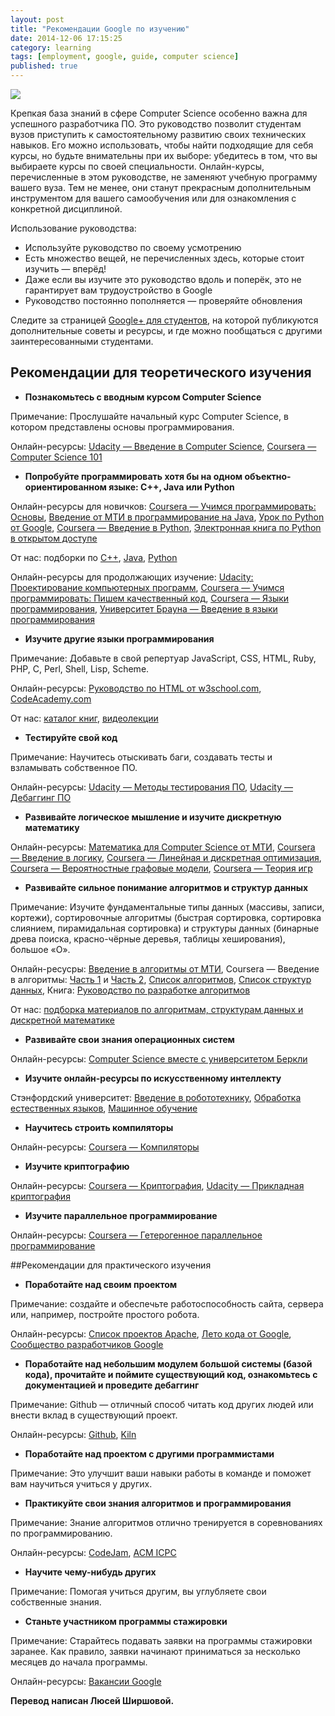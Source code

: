 ```yaml
---
layout: post
title: "Рекомендации Google по изучению"
date: 2014-12-06 17:15:25
category: learning
tags: [employment, google, guide, computer science]
published: true
---
```


<img src="http://theasder.github.io/img/google.jpg" class="img-responsive"><br />

Крепкая база знаний в сфере Computer Science особенно важна для успешного разработчика ПО. Это руководство позволит студентам вузов приступить к самостоятельному развитию своих технических навыков. Его можно использовать, чтобы найти подходящие для себя курсы, но будьте внимательны при их выборе: убедитесь в том, что вы выбираете курсы по своей специальности. Онлайн-курсы, перечисленные в этом руководстве, не заменяют учебную программу вашего вуза. Тем не менее, они станут прекрасным дополнительным инструментом для вашего самообучения или для ознакомления с конкретной дисциплиной.  

Использование руководства:

- Используйте руководство по своему усмотрению 
- Есть множество вещей, не перечисленных здесь, которые стоит изучить — вперёд! 
- Даже если вы изучите это руководство вдоль и поперёк, это не гарантирует вам трудоустройство в Google 
- Руководство постоянно пополняется — проверяйте обновления 
 
Следите за страницей [Google+ для студентов](https://plus.google.com/u/0/+GoogleStudents/posts), на которой публикуются дополнительные советы и ресурсы, и где можно пообщаться с другими заинтересованными студентами. 

## Рекомендации для теоретического изучения

- **Познакомьтесь с вводным курсом Computer Science**

Примечание: Прослушайте начальный курс Computer Science, в котором представлены основы программирования. 

Онлайн-ресурсы: [Udacity — Введение в Computer Science](https://www.udacity.com/course/cs101), [Coursera —  Computer Science 101](https://www.coursera.org/course/cs101) 

- **Попробуйте программировать хотя бы на одном объектно-ориентированном языке: C++, Java или Python**

Онлайн-ресурсы для новичков: [Coursera — Учимся программировать: Основы](https://www.coursera.org/course/programming1), [Введение от МТИ в программирование на Java](http://ocw.mit.edu/courses/electrical-engineering-and-computer-science/6-092-introduction-to-programming-in-java-january-iap-2010/index.htm), [Урок по Python от Google](https://developers.google.com/edu/python/), [Coursera — Введение в Python](https://www.coursera.org/course/interactivepython), [Электронная книга по Python в открытом доступе](http://www.openbookproject.net/thinkcs/python/english2e/)

От нас: подборки по [C++](https://vk.com/page-54530371_48770640), [Java](https://vk.com/page-54530371_48776757), [Python](https://vk.com/page-54530371_48786262)

Онлайн-ресурсы для продолжающих изучение: [Udacity: Проектирование компьютерных программ](https://www.udacity.com/course/cs212), [Coursera — Учимся программировать: Пишем качественный код](https://www.coursera.org/course/programming2), [Coursera — Языки программирования](https://www.coursera.org/course/proglang), [Университет Брауна — Введение в языки программирования](https://www.coursera.org/course/proglang)

- **Изучите другие языки программирования**

Примечание: Добавьте в свой репертуар JavaScript, CSS, HTML, Ruby, PHP, C, Perl, Shell, Lisp, Scheme.

Онлайн-ресурсы: [Руководство по HTML от w3school.com](http://www.w3schools.com/), [CodeAcademy.com](http://www.codecademy.com/learn)

От нас: [каталог книг](https://vk.com/page-54530371_44620320), [видеолекции](https://vk.com/page-54530371_46988280)

- **Тестируйте свой код**

Примечание: Научитесь отыскивать баги, создавать тесты и взламывать собственное ПО.

Онлайн-ресурсы: [Udacity — Методы тестирования ПО](https://www.udacity.com/course/cs258), [Udacity — Дебаггинг ПО](https://www.udacity.com/course/cs259)

- **Развивайте логическое мышление и изучите дискретную математику**

Онлайн-ресурсы: [Математика для Computer Science от МТИ](http://ocw.mit.edu/courses/electrical-engineering-and-computer-science/6-042j-mathematics-for-computer-science-fall-2010/index.htm), [Coursera — Введение в логику](https://www.coursera.org/course/intrologic), [Coursera — Линейная и дискретная оптимизация](https://www.coursera.org/epfl), [Coursera — Вероятностные графовые модели](https://www.coursera.org/course/pgm), [Coursera — Теория игр](https://www.coursera.org/course/gt)

- **Развивайте сильное понимание алгоритмов и структур данных**

Примечание: Изучите фундаментальные типы данных (массивы, записи, кортежи), сортировочные алгоритмы (быстрая сортировка, сортировка слиянием, пирамидальная сортировка) и структуры данных (бинарные древа поиска, красно-чёрные деревья, таблицы хеширования), большое «О». 

Онлайн-ресусры: [Введение в алгоритмы от МТИ](http://ocw.mit.edu/courses/electrical-engineering-and-computer-science/6-006-introduction-to-algorithms-spring-2008/index.htm), Coursera — Введение в алгоритмы: [Часть 1](https://www.coursera.org/course/algs4partI) и [Часть 2](https://www.coursera.org/course/algs4partII), [Список алгоритмов](https://ru.wikipedia.org/wiki/%D0%A1%D0%BF%D0%B8%D1%81%D0%BE%D0%BA_%D0%B0%D0%BB%D0%B3%D0%BE%D1%80%D0%B8%D1%82%D0%BC%D0%BE%D0%B2), [Список структур данных](https://ru.wikipedia.org/wiki/%D0%9F%D1%80%D0%BE%D0%B5%D0%BA%D1%82:%D0%98%D0%BD%D1%84%D0%BE%D1%80%D0%BC%D0%B0%D1%86%D0%B8%D0%BE%D0%BD%D0%BD%D1%8B%D0%B5_%D1%82%D0%B5%D1%85%D0%BD%D0%BE%D0%BB%D0%BE%D0%B3%D0%B8%D0%B8/%D0%A1%D0%BF%D0%B8%D1%81%D0%BA%D0%B8/%D0%A1%D0%BF%D0%B8%D1%81%D0%BE%D0%BA_%D1%81%D1%82%D1%80%D1%83%D0%BA%D1%82%D1%83%D1%80_%D0%B4%D0%B0%D0%BD%D0%BD%D1%8B%D1%85), Книга: [Руководство по разработке алгоритмов](http://www.amazon.com/Algorithm-Design-Manual-Steven-Skiena/dp/1849967202/ref=sr_1_5?s=books&ie=UTF8&qid=1360133842&sr=1-5&keywords=algorithms)

От нас: [подборка материалов по алгоритмам, структурам данных и дискретной математике](https://vk.com/page-54530371_48797085)

- **Развивайте свои знания операционных систем**

Онлайн-ресурсы: [Computer Science вместе с университетом Беркли](http://www.youtube.com/watch?v=XgQo4JkN4Bw&list=PL3289DD0D0F0CD4A3)

- **Изучите онлайн-ресурсы по искусственному интеллекту**

Стэнфордский университет: [Введение в робототехнику](http://see.stanford.edu/see/courseinfo.aspx?coll=86cc8662-f6e4-43c3-a1be-b30d1d179743), [Обработка естественных языков](http://see.stanford.edu/see/courseinfo.aspx?coll=63480b48-8819-4efd-8412-263f1a472f5a), [Машинное обучение](http://see.stanford.edu/see/courseinfo.aspx?coll=348ca38a-3a6d-4052-937d-cb017338d7b1)

- **Научитесь строить компиляторы**

Онлайн-ресурсы: [Coursera — Компиляторы](https://www.coursera.org/course/compilers)

- **Изучите криптографию**

Онлайн-ресурсы: [Coursera — Криптография](https://www.coursera.org/course/crypto), [Udacity — Прикладная криптография](https://www.udacity.com/course/cs387)

- **Изучите параллельное программирование**

Онлайн-ресурсы: [Coursera — Гетерогенное параллельное программирование](https://www.coursera.org/course/hetero)

##Рекомендации для практического изучения

- **Поработайте над своим проектом**

Примечание: создайте и обеспечьте работоспособность сайта, сервера или, например, постройте простого робота.

Онлайн-ресурсы: [Список проектов Apache](http://www.google.com/edu/tools-and-solutions/guide-for-technical-development/index.html), [Лето кода от Google](http://www.google.com/edu/tools-and-solutions/guide-for-technical-development/index.html), [Сообщество разработчиков Google](https://developers.google.com/)

- **Поработайте над небольшим модулем большой системы (базой кода), прочитайте и поймите существующий код, ознакомьтесь с документацией и проведите дебаггинг**

Примечание: Github — отличный способ читать код других людей или внести вклад в существующий проект.

Онлайн-ресурсы: [Github](https://github.com/), [Kiln](http://www.fogcreek.com/kiln/)

- **Поработайте над проектом с другими программистами**

Примечание: Это улучшит ваши навыки работы в команде и поможет вам научиться учиться у других.

- **Практикуйте свои знания алгоритмов и программирования**

Примечание: Знание алгоритмов отлично тренируется в соревнованиях по программированию. 

Онлайн-ресурсы: [CodeJam](https://code.google.com/codejam/), [ACM ICPC](http://icpc.baylor.edu/)

- **Научите чему-нибудь других**

Примечание: Помогая учиться другим, вы углубляете свои собственные знания.

- **Станьте участником программы стажировки**

Примечание: Старайтесь подавать заявки на программы стажировки заранее. Как правило, заявки начинают приниматься за несколько месяцев до начала программы.

Онлайн-ресурсы: [Вакансии Google](http://www.google.com/about/careers/)

<b>Перевод написан Люсей Ширшовой.</b>